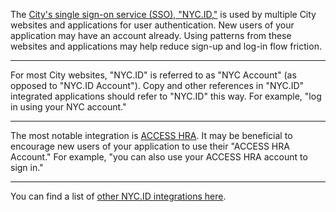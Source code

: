 The <a href="https://www1.nyc.gov/assets/nyc4d/html/services-nycid/nycid.shtml" target="_blank" rel="noopener nofollow">City's single sign-on service (SSO), "NYC.ID,"</a> is used by multiple City websites and applications for user authentication. New users of your application may have an account already. Using patterns from these websites and applications may help reduce sign-up and log-in flow friction.

---

For most City websites, "NYC.ID" is referred to as "NYC Account" (as opposed to "NYC.ID Account"). Copy and other references in "NYC.ID" integrated applications should refer to "NYC.ID" this way. For example, "log in using your NYC account."

---

The most notable integration is <a href="https://a069-access.nyc.gov/accesshra/" target="_blank" rel="noopener nofollow">ACCESS HRA</a>. It may be beneficial to encourage new users of your application to use their "ACCESS HRA Account." For example, "you can also use your ACCESS HRA account to sign in."

---

You can find a list of <a href="https://www1.nyc.gov/assets/nyc4d/html/services-nycid/integrated-applications.shtml" target="_blank" rel="noopener nofollow">other NYC.ID integrations here</a>.
